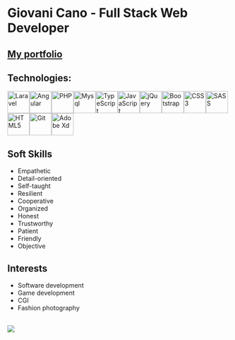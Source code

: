 # Giovani Cano - Full Stack Web Developer
## [My portfolio](https://giovanicano.github.io)

## Technologies:

<img height=50 title="Laravel" src="https://cdn.jsdelivr.net/gh/devicons/devicon/icons/laravel/laravel-plain-wordmark.svg" /><img height=50 title="Angular" src="https://cdn.jsdelivr.net/gh/devicons/devicon/icons/angularjs/angularjs-original.svg" /><img height=50 title="PHP" src="https://cdn.jsdelivr.net/gh/devicons/devicon/icons/php/php-plain.svg" /><img height=50 title="Mysql" src="https://cdn.jsdelivr.net/gh/devicons/devicon/icons/mysql/mysql-plain-wordmark.svg" /><img height=50 title="TypeScript" src="https://cdn.jsdelivr.net/gh/devicons/devicon/icons/typescript/typescript-original.svg" /><img height=50 title="JavaScript" src="https://cdn.jsdelivr.net/gh/devicons/devicon/icons/javascript/javascript-original.svg" /><img height=50 title="jQuery" src="https://cdn.jsdelivr.net/gh/devicons/devicon/icons/jquery/jquery-plain-wordmark.svg" /><img height=50 title="Bootstrap" src="https://cdn.jsdelivr.net/gh/devicons/devicon/icons/bootstrap/bootstrap-original.svg" /><img height=50 title="CSS3" src="https://cdn.jsdelivr.net/gh/devicons/devicon/icons/css3/css3-original.svg" /><img height=50 title="SASS" src="https://cdn.jsdelivr.net/gh/devicons/devicon/icons/sass/sass-original.svg" /><img height=50 title="HTML5" src="https://cdn.jsdelivr.net/gh/devicons/devicon/icons/html5/html5-original.svg" /><img height=50 title="Git" src="https://cdn.jsdelivr.net/gh/devicons/devicon/icons/git/git-plain.svg" /><img height=50 title="Adobe Xd" src="https://cdn.jsdelivr.net/gh/devicons/devicon/icons/xd/xd-plain.svg" />

## Soft Skills
* Empathetic
* Detail-oriented
* Self-taught
* Resilient
* Cooperative
* Organized
* Honest
* Trustworthy
* Patient
* Friendly
* Objective

## Interests
* Software development
* Game development
* CGI
* Fashion photography

<br>

<img src="https://github-readme-stats.vercel.app/api/top-langs?username=giovanicano&layout=compact"/>

<!-- <img src="https://github-readme-stats.vercel.app/api?username=giovanicano&show_icons=true"/> -->
